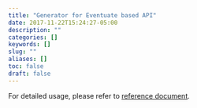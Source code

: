 ```yaml
---
title: "Generator for Eventuate based API"
date: 2017-11-22T15:24:27-05:00
description: ""
categories: []
keywords: []
slug: ""
aliases: []
toc: false
draft: false
---
```


For detailed usage, please refer to [reference document][].

[reference document]: /reference/light-codegen/eventuate-generator/